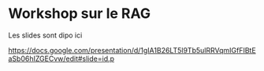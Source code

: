 # Workshop sur le RAG

Les slides sont dipo ici

https://docs.google.com/presentation/d/1gIA1B26LT5l9Tb5ulRRVqmIGfFIBtEaSb06hIZGECvw/edit#slide=id.p
